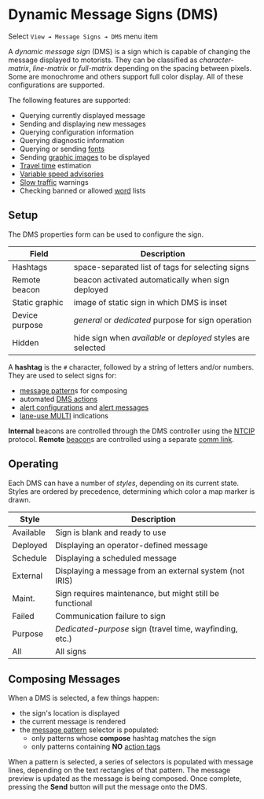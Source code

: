 # Dynamic Message Signs (DMS)

Select `View ➔ Message Signs ➔ DMS` menu item

A _dynamic message sign_ (DMS) is a sign which is capable of changing the
message displayed to motorists.  They can be classified as _character-matrix_,
_line-matrix_ or _full-matrix_ depending on the spacing between pixels.  Some
are monochrome and others support full color display.  All of these
configurations are supported.

The following features are supported:

* Querying currently displayed message
* Sending and displaying new messages
* Querying configuration information
* Querying diagnostic information
* Querying or sending [fonts]
* Sending [graphic images] to be displayed
* [Travel time] estimation
* [Variable speed advisories]
* [Slow traffic] warnings
* Checking banned or allowed [word] lists

## Setup

The DMS properties form can be used to configure the sign.

Field          | Description
---------------|-------------------------------------------------
Hashtags       | space-separated list of tags for selecting signs
Remote beacon  | beacon activated automatically when sign deployed
Static graphic | image of static sign in which DMS is inset
Device purpose | _general_ or _dedicated_ purpose for sign operation
Hidden         | hide sign when _available_ or _deployed_ styles are selected

A **hashtag** is the `#` character, followed by a string of letters and/or
numbers.  They are used to select signs for:
- [message pattern]s for composing
- automated [DMS actions]
- [alert configurations] and [alert messages]
- [lane-use MULTI] indications

**Internal** beacons are controlled through the DMS controller using the [NTCIP]
protocol.  **Remote** [beacon]s are controlled using a separate [comm link].

## Operating

Each DMS can have a number of _styles_, depending on its current state.  Styles
are ordered by precedence, determining which color a map marker is drawn.

Style     | Description
----------|---------------------------------------
Available | Sign is blank and ready to use
Deployed  | Displaying an operator-defined message
Schedule  | Displaying a scheduled message
External  | Displaying a message from an external system (not IRIS)
Maint.    | Sign requires maintenance, but might still be functional
Failed    | Communication failure to sign
Purpose   | _Dedicated-purpose_ sign (travel time, wayfinding, etc.)
All       | All signs

## Composing Messages

When a DMS is selected, a few things happen:
- the sign's location is displayed
- the current message is rendered
- the [message pattern] selector is populated:
  * only patterns whose **compose** hashtag matches the sign
  * only patterns containing **NO** [action tags]

When a pattern is selected, a series of selectors is populated with message
lines, depending on the text rectangles of that pattern.  The message preview
is updated as the message is being composed.  Once complete, pressing the
**Send** button will put the message onto the DMS.


[action tags]: action_plans.html#dms-action-tags
[alert configurations]: alert.html#dms-hashtags
[alert messages]: alert.html#alert-messages
[beacon]: beacons.html
[comm link]: comm_links.html
[DMS actions]: action_plans.html#dms-actions
[fonts]: fonts.html
[graphic images]: graphics.html
[lane-use MULTI]: lcs.html#lane-use-multi
[message pattern]: message_patterns.html
[NTCIP]: comm_links.html#ntcip
[Slow traffic]: slow_warning.html
[Travel time]: travel_time.html
[Variable speed advisories]: vsa.html
[word]: words.html
